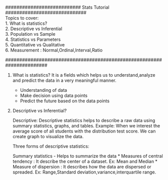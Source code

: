 ########################### Stats Tutorial ############################# \
Topics to cover: \
         1. What is statistics? \
	 2. Descriptive vs Inferential \
	 3. Population vs Sample \
	 4. Statistics vs Parameters \
	 5. Quantitative vs Qualitative \
	 6. Measurement : Normal,Ordinal,Interval,Ratio

#######################################################################


1. What is statistics?
   It is a fields which helps us to understand,analyze and predict the data in a very meaningful manner.
     * Understanding of data
     * Make decision using data points
     * Predict the future based on the data points

2. Descriptive vs Inferential?
   
      Descriptive: Descriptive statistics helps to describe a raw data using summary statistics, graphs, and tables.
      Example: When we interest the average score of all students with the distribution test score. We can create graph to visualize the data.
   
      Three forms of descriptive statistics:
      
      Summary statistics - Helps to summarize the data
         *  Measures of central tendency : It describe the center of a dataset. Ex: Mean and Median
         *  Measure of dispersion : It describes how the data are dispersed or spreaded. Ex: Range,Standard deviation,variance,interquartile range. 



